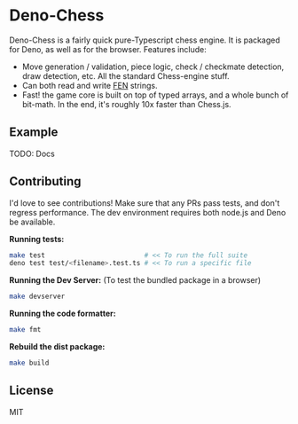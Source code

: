 # Deno-Chess

Deno-Chess is a fairly quick pure-Typescript chess engine. It is packaged for
Deno, as well as for the browser. Features include:

- Move generation / validation, piece logic, check / checkmate detection, draw
  detection, etc. All the standard Chess-engine stuff.
- Can both read and write
  [FEN](https://en.wikipedia.org/wiki/Forsyth%E2%80%93Edwards_Notation) strings.
- Fast! the game core is built on top of typed arrays, and a whole bunch of
  bit-math. In the end, it's roughly 10x faster than Chess.js.

## Example

TODO: Docs

## Contributing

I'd love to see contributions! Make sure that any PRs pass tests, and don't
regress performance. The dev environment requires both node.js and Deno be
available.

**Running tests:**

```bash
make test                         # << To run the full suite
deno test test/<filename>.test.ts # << To run a specific file
```

**Running the Dev Server:** (To test the bundled package in a browser)

```bash
make devserver
```

**Running the code formatter:**

```bash
make fmt
```

**Rebuild the dist package:**

```bash
make build
```

## License

MIT
